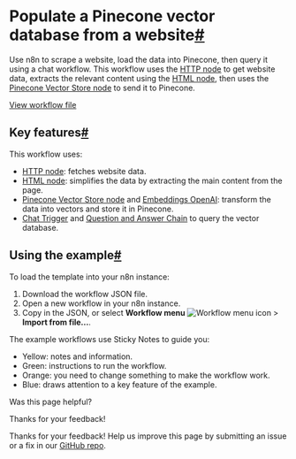 [ ](https://github.com/n8n-io/n8n-docs/edit/main/docs/advanced-ai/examples/vector-store-website.md "Edit this page")

# Populate a Pinecone vector database from a website[#](#populate-a-pinecone-vector-database-from-a-website "Permanent link")

Use n8n to scrape a website, load the data into Pinecone, then query it using a chat workflow. This workflow uses the [HTTP node](../../../integrations/builtin/core-nodes/n8n-nodes-base.httprequest/) to get website data, extracts the relevant content using the [HTML node](../../../integrations/builtin/core-nodes/n8n-nodes-base.html/), then uses the [Pinecone Vector Store node](../../../integrations/builtin/cluster-nodes/root-nodes/n8n-nodes-langchain.vectorstorepinecone/) to send it to Pinecone. 

[View workflow file](/_workflows/advanced-ai/examples/populate_a_pinecone_vector_database_from_a_website.json)

## Key features[#](#key-features "Permanent link")

This workflow uses:

  * [HTTP node](../../../integrations/builtin/core-nodes/n8n-nodes-base.httprequest/): fetches website data.
  * [HTML node](../../../integrations/builtin/core-nodes/n8n-nodes-base.html/): simplifies the data by extracting the main content from the page.
  * [Pinecone Vector Store node](../../../integrations/builtin/cluster-nodes/root-nodes/n8n-nodes-langchain.vectorstorepinecone/) and [Embeddings OpenAI](../../../integrations/builtin/cluster-nodes/sub-nodes/n8n-nodes-langchain.embeddingsopenai/): transform the data into vectors and store it in Pinecone.
  * [Chat Trigger](../../../integrations/builtin/core-nodes/n8n-nodes-langchain.chattrigger/) and [Question and Answer Chain](../../../integrations/builtin/cluster-nodes/root-nodes/n8n-nodes-langchain.chainretrievalqa/) to query the vector database.



## Using the example[#](#using-the-example "Permanent link")

To load the template into your n8n instance:

  1. Download the workflow JSON file.
  2. Open a new workflow in your n8n instance.
  3. Copy in the JSON, or select **Workflow menu** ![Workflow menu icon](../../../_images/common-icons/three-dots-horizontal.png) > **Import from file...**.



The example workflows use Sticky Notes to guide you:

  * Yellow: notes and information.
  * Green: instructions to run the workflow.
  * Orange: you need to change something to make the workflow work.
  * Blue: draws attention to a key feature of the example.

Was this page helpful? 

Thanks for your feedback! 

Thanks for your feedback! Help us improve this page by submitting an issue or a fix in our [GitHub repo](https://github.com/n8n-io/n8n-docs). 
